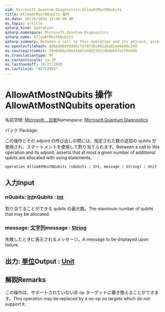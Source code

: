 ```yaml
---
uid: Microsoft.Quantum.Diagnostics.AllowAtMostNQubits
title: AllowAtMostNQubits 操作
ms.date: 10/26/2020 12:00:00 AM
ms.topic: article
qsharp.kind: operation
qsharp.namespace: Microsoft.Quantum.Diagnostics
qsharp.name: AllowAtMostNQubits
qsharp.summary: Between a call to this operation and its adjoint, asserts that at most a given number of additional qubits are allocated with using statements.
ms.openlocfilehash: ddbed96df0d95cfd78730c091a6a81ee6e49c349
ms.sourcegitcommit: 29e0d88a30e4166fa580132124b0eb57e1f0e986
ms.translationtype: MT
ms.contentlocale: ja-JP
ms.lasthandoff: 10/27/2020
ms.locfileid: "92713055"
---
```

# <a name="allowatmostnqubits-operation"></a><span data-ttu-id="b81a7-102">AllowAtMostNQubits 操作</span><span class="sxs-lookup"><span data-stu-id="b81a7-102">AllowAtMostNQubits operation</span></span>

<span data-ttu-id="b81a7-103">名前空間: [Microsoft... 診断](xref:Microsoft.Quantum.Diagnostics)</span><span class="sxs-lookup"><span data-stu-id="b81a7-103">Namespace: [Microsoft.Quantum.Diagnostics](xref:Microsoft.Quantum.Diagnostics)</span></span>

<span data-ttu-id="b81a7-104">パック [](https://nuget.org/packages/)</span><span class="sxs-lookup"><span data-stu-id="b81a7-104">Package: [](https://nuget.org/packages/)</span></span>


<span data-ttu-id="b81a7-105">この操作とその adjoint の呼び出しの間には、指定された数の追加の qubits が使用され、ステートメントを使用して割り当てられます。</span><span class="sxs-lookup"><span data-stu-id="b81a7-105">Between a call to this operation and its adjoint, asserts that at most a given number of additional qubits are allocated with using statements.</span></span>

```qsharp
operation AllowAtMostNQubits (nQubits : Int, message : String) : Unit
```


## <a name="input"></a><span data-ttu-id="b81a7-106">入力</span><span class="sxs-lookup"><span data-stu-id="b81a7-106">Input</span></span>

### <a name="nqubits--int"></a><span data-ttu-id="b81a7-107">nQubits: [Int](xref:microsoft.quantum.lang-ref.int)</span><span class="sxs-lookup"><span data-stu-id="b81a7-107">nQubits : [Int](xref:microsoft.quantum.lang-ref.int)</span></span>

<span data-ttu-id="b81a7-108">割り当てることができる qubits の最大数。</span><span class="sxs-lookup"><span data-stu-id="b81a7-108">The maximum number of qubits that may be allocated.</span></span>


### <a name="message--string"></a><span data-ttu-id="b81a7-109">message: [文字列](xref:microsoft.quantum.lang-ref.string)</span><span class="sxs-lookup"><span data-stu-id="b81a7-109">message : [String](xref:microsoft.quantum.lang-ref.string)</span></span>

<span data-ttu-id="b81a7-110">失敗したときに表示されるメッセージ。</span><span class="sxs-lookup"><span data-stu-id="b81a7-110">A message to be displayed upon failure.</span></span>



## <a name="output--unit"></a><span data-ttu-id="b81a7-111">出力: [単位](xref:microsoft.quantum.lang-ref.unit)</span><span class="sxs-lookup"><span data-stu-id="b81a7-111">Output : [Unit](xref:microsoft.quantum.lang-ref.unit)</span></span>



## <a name="remarks"></a><span data-ttu-id="b81a7-112">解説</span><span class="sxs-lookup"><span data-stu-id="b81a7-112">Remarks</span></span>

<span data-ttu-id="b81a7-113">この操作は、サポートされていない非 op ターゲットに置き換えることができます。</span><span class="sxs-lookup"><span data-stu-id="b81a7-113">This operation may be replaced by a no-op on targets which do not support it.</span></span>